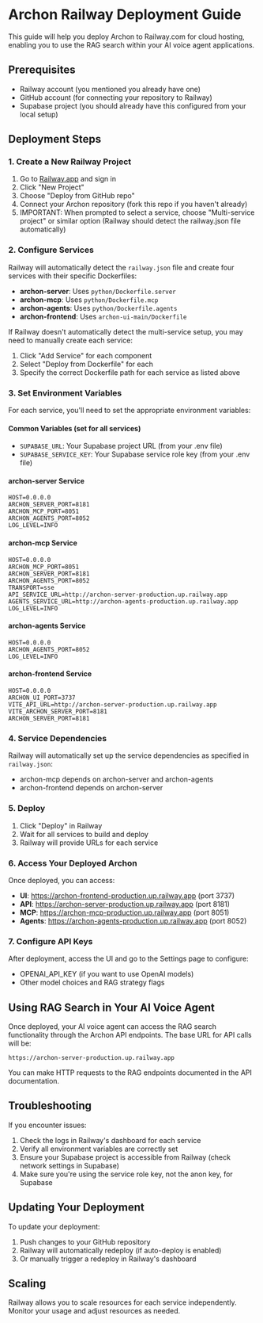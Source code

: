 # Archon Railway Deployment Guide

This guide will help you deploy Archon to Railway.com for cloud hosting, enabling you to use the RAG search within your AI voice agent applications.

## Prerequisites

- Railway account (you mentioned you already have one)
- GitHub account (for connecting your repository to Railway)
- Supabase project (you should already have this configured from your local setup)

## Deployment Steps

### 1. Create a New Railway Project

1. Go to [Railway.app](https://railway.app) and sign in
2. Click "New Project"
3. Choose "Deploy from GitHub repo"
4. Connect your Archon repository (fork this repo if you haven't already)
5. IMPORTANT: When prompted to select a service, choose "Multi-service project" or similar option (Railway should detect the railway.json file automatically)

### 2. Configure Services

Railway will automatically detect the `railway.json` file and create four services with their specific Dockerfiles:
- **archon-server**: Uses `python/Dockerfile.server`
- **archon-mcp**: Uses `python/Dockerfile.mcp`
- **archon-agents**: Uses `python/Dockerfile.agents`
- **archon-frontend**: Uses `archon-ui-main/Dockerfile`

If Railway doesn't automatically detect the multi-service setup, you may need to manually create each service:
1. Click "Add Service" for each component
2. Select "Deploy from Dockerfile" for each
3. Specify the correct Dockerfile path for each service as listed above

### 3. Set Environment Variables

For each service, you'll need to set the appropriate environment variables:

#### Common Variables (set for all services)
- `SUPABASE_URL`: Your Supabase project URL (from your .env file)
- `SUPABASE_SERVICE_KEY`: Your Supabase service role key (from your .env file)

#### archon-server Service
```
HOST=0.0.0.0
ARCHON_SERVER_PORT=8181
ARCHON_MCP_PORT=8051
ARCHON_AGENTS_PORT=8052
LOG_LEVEL=INFO
```

#### archon-mcp Service
```
HOST=0.0.0.0
ARCHON_MCP_PORT=8051
ARCHON_SERVER_PORT=8181
ARCHON_AGENTS_PORT=8052
TRANSPORT=sse
API_SERVICE_URL=http://archon-server-production.up.railway.app
AGENTS_SERVICE_URL=http://archon-agents-production.up.railway.app
LOG_LEVEL=INFO
```

#### archon-agents Service
```
HOST=0.0.0.0
ARCHON_AGENTS_PORT=8052
LOG_LEVEL=INFO
```

#### archon-frontend Service
```
HOST=0.0.0.0
ARCHON_UI_PORT=3737
VITE_API_URL=http://archon-server-production.up.railway.app
VITE_ARCHON_SERVER_PORT=8181
ARCHON_SERVER_PORT=8181
```

### 4. Service Dependencies

Railway will automatically set up the service dependencies as specified in `railway.json`:
- archon-mcp depends on archon-server and archon-agents
- archon-frontend depends on archon-server

### 5. Deploy

1. Click "Deploy" in Railway
2. Wait for all services to build and deploy
3. Railway will provide URLs for each service

### 6. Access Your Deployed Archon

Once deployed, you can access:
- **UI**: https://archon-frontend-production.up.railway.app (port 3737)
- **API**: https://archon-server-production.up.railway.app (port 8181)
- **MCP**: https://archon-mcp-production.up.railway.app (port 8051)
- **Agents**: https://archon-agents-production.up.railway.app (port 8052)

### 7. Configure API Keys

After deployment, access the UI and go to the Settings page to configure:
- OPENAI_API_KEY (if you want to use OpenAI models)
- Other model choices and RAG strategy flags

## Using RAG Search in Your AI Voice Agent

Once deployed, your AI voice agent can access the RAG search functionality through the Archon API endpoints. The base URL for API calls will be:

```
https://archon-server-production.up.railway.app
```

You can make HTTP requests to the RAG endpoints documented in the API documentation.

## Troubleshooting

If you encounter issues:
1. Check the logs in Railway's dashboard for each service
2. Verify all environment variables are correctly set
3. Ensure your Supabase project is accessible from Railway (check network settings in Supabase)
4. Make sure you're using the service role key, not the anon key, for Supabase

## Updating Your Deployment

To update your deployment:
1. Push changes to your GitHub repository
2. Railway will automatically redeploy (if auto-deploy is enabled)
3. Or manually trigger a redeploy in Railway's dashboard

## Scaling

Railway allows you to scale resources for each service independently. Monitor your usage and adjust resources as needed.
